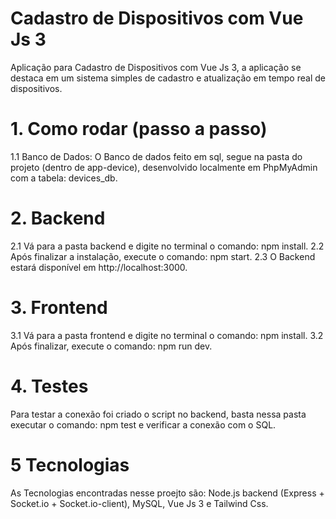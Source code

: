 # Cadastro de Dispositivos com Vue Js 3
Aplicação para Cadastro de Dispositivos com Vue Js 3, a aplicação se destaca em um sistema simples de cadastro e atualização em tempo real de dispositivos.

# 1. Como rodar (passo a passo)
1.1 Banco de Dados:
O Banco de dados feito em sql, segue na pasta do projeto (dentro de app-device), desenvolvido localmente em PhpMyAdmin com a tabela: devices_db.

# 2. Backend
2.1 Vá para a pasta backend e digite no terminal o comando: npm install.
2.2 Após finalizar a instalação, execute o comando: npm start.
2.3 O Backend estará disponível em http://localhost:3000.

# 3. Frontend
3.1 Vá para a pasta frontend e digite no terminal o comando: npm install.
3.2 Após finalizar, execute o comando: npm run dev.

# 4. Testes
Para testar a conexão foi criado o script no backend, basta nessa pasta executar o comando: npm test e verificar a conexão com o SQL.

# 5 Tecnologias
As Tecnologias encontradas nesse proejto são: Node.js backend (Express + Socket.io + Socket.io-client), MySQL, Vue Js 3 e Tailwind Css.
